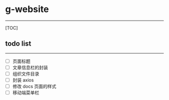 # g-website

---

[TOC]

## todo list

---

- [ ] 页面标题
- [ ] 文章信息栏的封装
- [ ] 组织文件目录
- [ ] 封装 axios
- [ ] 修改 docs 页面的样式
- [ ] 移动端菜单栏
